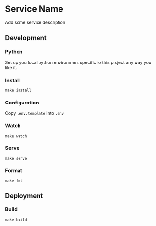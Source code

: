 # Service Name

Add some service description

## Development

### Python

Set up you local python environment specific to this project any way you like it.

### Install

`make install`

### Configuration

Copy `.env.template` into `.env`

### Watch

`make watch`

### Serve

`make serve`

### Format

`make fmt`

## Deployment

### Build

`make build`
